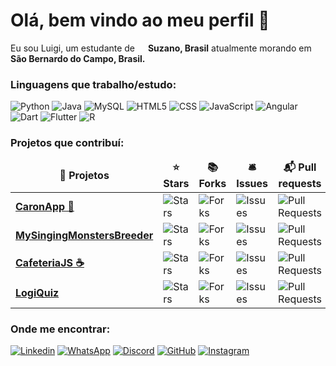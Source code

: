 <h1>Olá, bem vindo ao meu perfil 👋</h1>

<p>Eu sou Luigi, um estudante de <img src="https://cdn-icons-png.flaticon.com/512/3909/3909370.png" width=13> <b>Suzano, Brasil</b> atualmente morando em <img src="https://cdn-icons-png.flaticon.com/512/3909/3909370.png" width=13> <b>São Bernardo do Campo, Brasil.</b></p>

<h3> Linguagens que trabalho/estudo:</h3>

<p>
<img src="https://img.shields.io/badge/Python-3776AB?style=for-the-badge&logo=python&logoColor=white" alt="Python">
<img src="https://img.shields.io/badge/Java-ED8B00?style=for-the-badge&logo=java&logoColor=white" alt="Java">
<img src="https://img.shields.io/badge/MySQL-00000F?style=for-the-badge&logo=mysql&logoColor=white" alt="MySQL">
<img src="https://img.shields.io/badge/HTML-239120?style=for-the-badge&logo=html5&logoColor=white" alt="HTML5">
<img src="https://img.shields.io/badge/CSS-239120?&style=for-the-badge&logo=css3&logoColor=white" alt="CSS">
<img src="https://img.shields.io/badge/JavaScript-F7DF1E?style=for-the-badge&logo=javascript&logoColor=black" alt="JavaScript">
<img src="https://img.shields.io/badge/Angular-DD0031?style=for-the-badge&logo=angular&logoColor=white" alt="Angular">
<img src="https://img.shields.io/badge/Dart-0175C2?style=for-the-badge&logo=dart&logoColor=white" alt="Dart">
<img src="https://img.shields.io/badge/Flutter-02569B?style=for-the-badge&logo=flutter&logoColor=white" alt="Flutter">
<img src="https://img.shields.io/badge/R-276DC3?style=for-the-badge&logo=r&logoColor=white" alt="R">
</p>

<h3> Projetos que contribuí:

<table>
  <thead align="center">
    <tr border: none;>
      <td><b>🎁 Projetos</b></td>
      <td><b>⭐ Stars</b></td>
      <td><b>📚 Forks</b></td>
      <td><b>🛎 Issues</b></td>
      <td><b>📬 Pull requests</b></td>
    </tr>
  </thead>
  <tbody>
    <tr>
      <td><a href="https://github.com/VgsStudio/CaronApp_front"><b>CaronApp 🚗</b></a></td>
      <td><img alt="Stars" src="https://img.shields.io/github/stars/VgsStudio/CaronApp_front?style=flat-square&labelColor=343b41"/></td>
      <td><img alt="Forks" src="https://img.shields.io/github/forks/VgsStudio/CaronApp_front?style=flat-square&labelColor=343b41"/></td>
      <td><img alt="Issues" src="https://img.shields.io/github/issues/VgsStudio/CaronApp_front?style=flat-square&labelColor=343b41"/></td>
      <td><img alt="Pull Requests" src="https://img.shields.io/github/issues-pr/VgsStudio/CaronApp_front?style=flat-square&labelColor=343b41"/></td>
    </tr>
    <tr>
      <td><a href="https://github.com/LuigiTrevisan/MySingingMonstersBreeder"><b>MySingingMonstersBreeder</b></a></td>
      <td><img alt="Stars" src="https://img.shields.io/github/stars/LuigiTrevisan/MySingingMonstersBreeder?style=flat-square&labelColor=343b41"/></td>
      <td><img alt="Forks" src="https://img.shields.io/github/forks/LuigiTrevisan/MySingingMonstersBreeder?style=flat-square&labelColor=343b41"/></td>
      <td><img alt="Issues" src="https://img.shields.io/github/issues/LuigiTrevisan/MySingingMonstersBreeder?style=flat-square&labelColor=343b41"/></td>
      <td><img alt="Pull Requests" src="https://img.shields.io/github/issues-pr/LuigiTrevisan/MySingingMonstersBreeder?style=flat-square&labelColor=343b41"/></td>
    </tr>
    <tr>
      <td><a href="https://github.com/Rodrigosiq03/CafeteriaJS"><b>CafeteriaJS ☕</b></a></td>
      <td><img alt="Stars" src="https://img.shields.io/github/stars/Rodrigosiq03/CafeteriaJS?style=flat-square&labelColor=343b41"/></td>
      <td><img alt="Forks" src="https://img.shields.io/github/forks/Rodrigosiq03/CafeteriaJS?style=flat-square&labelColor=343b41"/></td>
      <td><img alt="Issues" src="https://img.shields.io/github/issues/Rodrigosiq03/CafeteriaJS?style=flat-square&labelColor=343b41"/></td>
      <td><img alt="Pull Requests" src="https://img.shields.io/github/issues-pr/Rodrigosiq03/CafeteriaJS?style=flat-square&labelColor=343b41"/></td>
    </tr>
    <tr>
      <td><a href="https://github.com/LuigiTrevisan/LogiQuiz"><b>LogiQuiz</b></a></td>
      <td><img alt="Stars" src="https://img.shields.io/github/stars/LuigiTrevisan/LogiQuiz?style=flat-square&labelColor=343b41"/></td>
      <td><img alt="Forks" src="https://img.shields.io/github/forks/LuigiTrevisan/LogiQuiz?style=flat-square&labelColor=343b41"/></td>
      <td><img alt="Issues" src="https://img.shields.io/github/issues/LuigiTrevisan/LogiQuiz?style=flat-square&labelColor=343b41"/></td>
      <td><img alt="Pull Requests" src="https://img.shields.io/github/issues-pr/LuigiTrevisan/LogiQuiz?style=flat-square&labelColor=343b41"/></td>
    </tr>
    
    
  </tbody>
</table>

<h3>Onde me encontrar:</h3>
<p>
<a href="https://www.linkedin.com/in/luigi-trevisan" target="_blank"><img alt="Linkedin" src="https://img.shields.io/badge/LinkedIn-0077B5?style=for-the-badge&logo=linkedin&logoColor=white"></a>
<a href="https://wa.me/5511981643251" target="_blank"><img alt="WhatsApp" src="https://img.shields.io/badge/WhatsApp-25D366?style=for-the-badge&logo=whatsapp&logoColor=white"></a>
<a href="https://discordapp.com/users/263311628488015883" target="_blank"><img alt="Discord" src="https://img.shields.io/badge/Discord-7289DA?style=for-the-badge&logo=discord&logoColor=white"></a>
<a href="https://github.com/LuigiTrevisan" target="_blank"><img alt="GitHub" src="https://img.shields.io/badge/GitHub-100000?style=for-the-badge&logo=github&logoColor=white"></a>
<a href="https://instagram.com/luigi.trevn" target="_blank"><img alt="Instagram" src="https://img.shields.io/badge/Instagram-E4405F?style=for-the-badge&logo=instagram&logoColor=white"></a>

